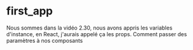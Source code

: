 # first_app

Nous sommes dans la vidéo 2.30, nous avons appris les variables d'instance, en React, j'aurais appelé ça les props.
Comment passer des paramètres à nos composants
